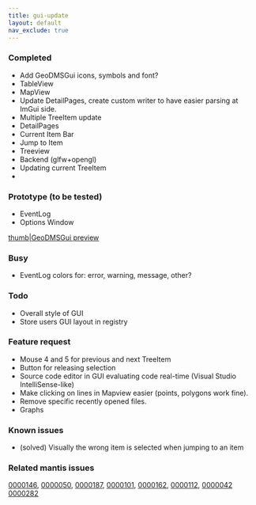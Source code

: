 ```yaml
---
title: gui-update
layout: default
nav_exclude: true
---
```

### Completed

-   Add GeoDMSGui icons, symbols and font?
-   TableView
-   MapView
-   Update DetailPages, create custom writer to have easier parsing at
    ImGui side.
-   Multiple TreeItem update
-   DetailPages
-   Current Item Bar
-   Jump to Item
-   Treeview
-   Backend (glfw+opengl)
-   Updating current TreeItem
-

### Prototype (to be tested)

-   EventLog
-   Options Window

[thumb\|GeoDMSGui preview](File:GuiOverview.png "wikilink")

### Busy

-   EventLog colors for: error, warning, message, other?

### Todo

-   Overall style of GUI
-   Store users GUI layout in registry

### Feature request

-   Mouse 4 and 5 for previous and next TreeItem
-   Button for releasing selection
-   Source code editor in GUI evaluating code real-time (Visual Studio
    IntelliSense-like)
-   Make clicking on lines in Mapview easier (points, polygons work
    fine).
-   Remove specific recently opened files.
-   Graphs

### Known issues

-   (solved) Visually the wrong item is selected when jumping to an item

### Related mantis issues

[0000146](https://www.geodms.nl/mantis/view.php?id=146),
[0000050](https://www.geodms.nl/mantis/view.php?id=50),
[0000187](https://www.geodms.nl/mantis/view.php?id=187),
[0000101](https://www.geodms.nl/mantis/view.php?id=101),
[0000162](https://www.geodms.nl/mantis/view.php?id=162),
[0000112](https://www.geodms.nl/mantis/view.php?id=112),
[0000042](https://www.geodms.nl/mantis/view.php?id=42)
[0000282](https://www.geodms.nl/mantis/view.php?id=282)